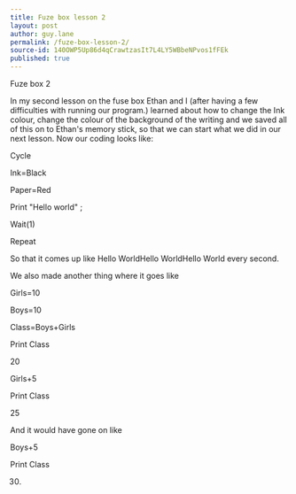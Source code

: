 ```yaml
---
title: Fuze box lesson 2
layout: post
author: guy.lane
permalink: /fuze-box-lesson-2/
source-id: 140OWP5Up86d4qCrawtzasIt7L4LY5WBbeNPvos1fFEk
published: true
---
```

Fuze box 2

In my second lesson on the fuse box Ethan and I (after having a few difficulties with running our program.) learned about how to change the Ink colour, change the colour of the background of the writing and we saved all of this on to Ethan's memory stick, so that we can start what we did in our next lesson. Now our coding looks like:

Cycle

Ink=Black

Paper=Red 

Print "Hello world" ;

Wait(1)

Repeat 

So that it comes up like Hello WorldHello WorldHello World every second.

We also made another thing where it goes like

Girls=10

Boys=10

Class=Boys+Girls

Print Class

20

Girls+5

Print Class 

25

And it would have gone on like 

Boys+5

Print Class 

30.

